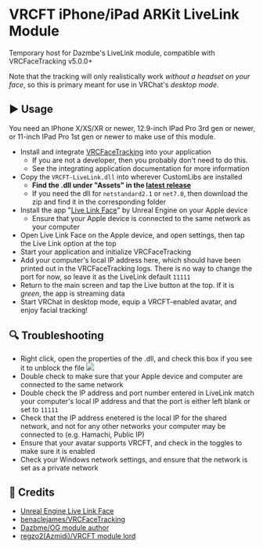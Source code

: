 # VRCFT iPhone/iPad ARKit LiveLink Module
Temporary host for Dazmbe's LiveLink module, compatible with VRCFaceTracking v5.0.0+

Note that the tracking will only realistically work *without a headset on your face*, so this is primary meant for use in VRChat's *desktop mode*.

## ▶ Usage

You need an IPhone X/XS/XR or newer, 12.9-inch IPad Pro 3rd gen or newer, or 11-inch IPad Pro 1st gen or newer to make use of this module.

- Install and integrate [VRCFaceTracking](https://github.com/TigersUniverse/VRCFaceTracking) into your application
  - If you are not a developer, then you probably don't need to do this.
  - See the integrating application documentation for more information
- Copy the `VRCFT-LiveLink.dll` into wherever CustomLibs are installed
  - **Find the .dll under "Assets" in the [latest release](https://github.com/TigersUniverse/VRCFaceTracking-LiveLink/releases/latest)**
  - If you need the dll for `netstandard2.1` or `net7.0`, then download the zip and find it in the corresponding folder
- Install the app "[Live Link Face](https://apps.apple.com/us/app/live-link-face/id1495370836)" by Unreal Engine on your Apple device
  - Ensure that your Apple device is connected to the same network as your computer
- Open Live Link Face on the Apple device, and open settings, then tap the Live Link option at the top
- Start your application and initialize VRCFaceTracking
- Add your computer's local IP address here, which should have been printed out in the VRCFaceTracking logs. There is no way to change the port for now, so leave it as the LiveLink default `11111`
- Return to the main screen and tap the Live button at the top. If it is *green*, the app is streaming data
- Start VRChat in desktop mode, equip a VRCFT-enabled avatar, and enjoy facial tracking!

## 🔍 Troubleshooting

- Right click, open the properties of the .dll, and check this box if you see it to unblock the file
![](https://github.com/Dazbme/VRCFaceTracking-LiveLink/raw/master/images/unblock_dll.png "")
- Double check to make sure that your Apple device and computer are connected to the same network
- Double check the IP address and port number entered in LiveLink match your computer's local IP address and that the port is either left blank or set to `11111`
- Check that the IP address enetered is the local IP for the shared network, and not for any other networks your computer may be connected to (e.g. Hamachi, Public IP)
- Ensure that your avatar supports VRCFT, and check in the toggles to make sure it is enabled
- Check your Windows network settings, and ensure that the network is set as a private network

## 👋 Credits

* [Unreal Engine Live Link Face](https://apps.apple.com/us/app/live-link-face/id1495370836)
* [benaclejames/VRCFaceTracking](https://github.com/benaclejames/VRCFaceTracking)
* [Dazbme/OG module author](https://github.com/Dazbme/VRCFaceTracking-LiveLink)
* [regzo2(Azmidi)/VRCFT module lord](https://github.com/regzo2)